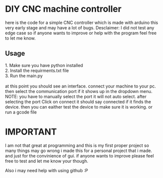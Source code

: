 <h1>DIY CNC machine controller</h1>
here is the code for a simple CNC controller which is made with arduino this very early stage and may have a lot of bugs.
Desclaimer: I did not test any edge case so if anyone wants to improve or help with the program feel free to let me know.

<h2>Usage</h2>
1. Make sure you have python installed </br>
2. Install the requirments.txt file</br>
3. Run the main.py</br>
</br>
at this point you should see an interface. connect your machine to your pc. then select the communication port if it shows up
in the dropdown menu. NOTE: you have to manually select the port it will not auto select. after selecting the port Click on connect
it should say connected if it finds the device. then you can eaither test the device to make sure it is working. or run a gcode file

<h1>IMPORTANT</h1>
I am not that great at programming and this is my first proper project so many things may go wrong i made this for a personal project
that i made. and just for the convinience of gui. if anyone wants to improve please feel free to test and let me know your though.

Also i may need help with using github :P
